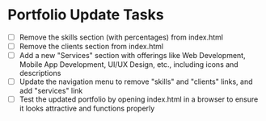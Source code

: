# Portfolio Update Tasks

- [ ] Remove the skills section (with percentages) from index.html
- [ ] Remove the clients section from index.html
- [ ] Add a new "Services" section with offerings like Web Development, Mobile App Development, UI/UX Design, etc., including icons and descriptions
- [ ] Update the navigation menu to remove "skills" and "clients" links, and add "services" link
- [ ] Test the updated portfolio by opening index.html in a browser to ensure it looks attractive and functions properly
